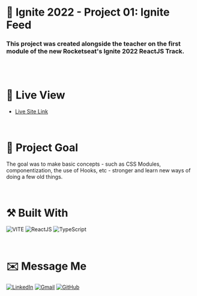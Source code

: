 # 🚀 Ignite 2022 - Project 01: Ignite Feed

### This project was created alongside the teacher on the first module of the new Rocketseat's Ignite 2022 ReactJS Track.

<br><br>

<!-- # 💻 Screenshots

![](./images/screenshot/screenshot.png)

<br> -->

# 🔎 Live View

- [Live Site Link](https://01-ignite-feed.vercel.app)

<br>

# 🎯 Project Goal

The goal was to make basic concepts - such as CSS Modules, componentization, the use of Hooks, etc - stronger and learn new ways of doing a few old things.

<br>

# ⚒️ Built With

<img src="https://img.shields.io/badge/Vite-B73BFE?style=for-the-badge&logo=vite&logoColor=FFD62E" alt="VITE"> <img src="https://img.shields.io/badge/React-20232A?style=for-the-badge&logo=react&logoColor=61DAFB" ALT="ReactJS"> ![TypeScript](https://img.shields.io/badge/typescript-%23007ACC.svg?style=for-the-badge&logo=typescript&logoColor=white)

<br>

# ✉️ Message Me

[![LinkedIn](https://img.shields.io/badge/LinkedIn-0077B5?style=for-the-badge&logo=linkedin&logoColor=white)](https://www.linkedin.com/in/guilherme-ferreira-6841b023/) [![Gmail](https://img.shields.io/badge/Gmail-D14836?style=for-the-badge&logo=gmail&logoColor=white)](mailto:guilhermerera@gmail.com) [![GitHub](https://img.shields.io/github/followers/guilhermerera.svg?style=social&label=Follow&maxAge=2592000)](https://github.com/guilhermerera)

